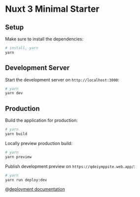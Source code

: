 # Nuxt 3 Minimal Starter

## Setup

Make sure to install the dependencies:

```bash
# install, yarn
yarn
```

## Development Server

Start the development server on `http://localhost:3000`:

```bash
# yarn
yarn dev
```

## Production

Build the application for production:

```bash
# yarn
yarn build
```

Locally preview production build:

```bash
# yarn
yarn preview
```

Publish development preview on `https://qdeiymppite.web.app/`:

```bash
# yarn
yarn run deploy:dev 
```


@[deployment documentation](https://nuxt.com/docs/getting-started/deployment)



